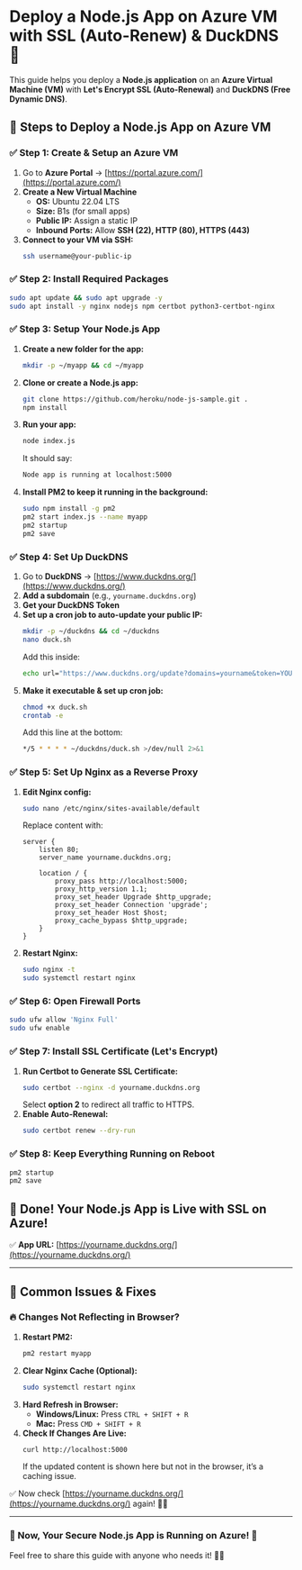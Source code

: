 # Deploy a Node.js App on Azure VM with SSL (Auto-Renew) & DuckDNS 🚀

This guide helps you deploy a **Node.js application** on an **Azure Virtual Machine (VM)** with **Let's Encrypt SSL (Auto-Renewal)** and **DuckDNS (Free Dynamic DNS)**.

## 🚀 Steps to Deploy a Node.js App on Azure VM

### ✅ Step 1: Create & Setup an Azure VM
1. Go to **Azure Portal** → [https://portal.azure.com/](https://portal.azure.com/)
2. **Create a New Virtual Machine**
   - **OS:** Ubuntu 22.04 LTS
   - **Size:** B1s (for small apps)
   - **Public IP:** Assign a static IP
   - **Inbound Ports:** Allow **SSH (22), HTTP (80), HTTPS (443)**
3. **Connect to your VM via SSH:**
   ```sh
   ssh username@your-public-ip
   ```

### ✅ Step 2: Install Required Packages
```sh
sudo apt update && sudo apt upgrade -y
sudo apt install -y nginx nodejs npm certbot python3-certbot-nginx
```

### ✅ Step 3: Setup Your Node.js App
1. **Create a new folder for the app:**
   ```sh
   mkdir -p ~/myapp && cd ~/myapp
   ```
2. **Clone or create a Node.js app:**
   ```sh
   git clone https://github.com/heroku/node-js-sample.git .
   npm install
   ```
3. **Run your app:**
   ```sh
   node index.js
   ```
   It should say:
   ```sh
   Node app is running at localhost:5000
   ```
4. **Install PM2 to keep it running in the background:**
   ```sh
   sudo npm install -g pm2
   pm2 start index.js --name myapp
   pm2 startup
   pm2 save
   ```

### ✅ Step 4: Set Up DuckDNS
1. Go to **DuckDNS** → [https://www.duckdns.org/](https://www.duckdns.org/)
2. **Add a subdomain** (e.g., `yourname.duckdns.org`)
3. **Get your DuckDNS Token**
4. **Set up a cron job to auto-update your public IP:**
   ```sh
   mkdir -p ~/duckdns && cd ~/duckdns
   nano duck.sh
   ```
   Add this inside:
   ```sh
   echo url="https://www.duckdns.org/update?domains=yourname&token=YOUR_DUCKDNS_TOKEN&ip=" | curl -k -o ~/duckdns/duck.log -K -
   ```
5. **Make it executable & set up cron job:**
   ```sh
   chmod +x duck.sh
   crontab -e
   ```
   Add this line at the bottom:
   ```sh
   */5 * * * * ~/duckdns/duck.sh >/dev/null 2>&1
   ```

### ✅ Step 5: Set Up Nginx as a Reverse Proxy
1. **Edit Nginx config:**
   ```sh
   sudo nano /etc/nginx/sites-available/default
   ```
   Replace content with:
   ```nginx
   server {
       listen 80;
       server_name yourname.duckdns.org;

       location / {
           proxy_pass http://localhost:5000;
           proxy_http_version 1.1;
           proxy_set_header Upgrade $http_upgrade;
           proxy_set_header Connection 'upgrade';
           proxy_set_header Host $host;
           proxy_cache_bypass $http_upgrade;
       }
   }
   ```
2. **Restart Nginx:**
   ```sh
   sudo nginx -t
   sudo systemctl restart nginx
   ```

### ✅ Step 6: Open Firewall Ports
```sh
sudo ufw allow 'Nginx Full'
sudo ufw enable
```

### ✅ Step 7: Install SSL Certificate (Let's Encrypt)
1. **Run Certbot to Generate SSL Certificate:**
   ```sh
   sudo certbot --nginx -d yourname.duckdns.org
   ```
   Select **option 2** to redirect all traffic to HTTPS.
2. **Enable Auto-Renewal:**
   ```sh
   sudo certbot renew --dry-run
   ```

### ✅ Step 8: Keep Everything Running on Reboot
```sh
pm2 startup
pm2 save
```

## 🎉 Done! Your Node.js App is Live with SSL on Azure!
✅ **App URL:** [https://yourname.duckdns.org/](https://yourname.duckdns.org/)

---

## 🚀 Common Issues & Fixes

### 🔥 Changes Not Reflecting in Browser?
1. **Restart PM2:**
   ```sh
   pm2 restart myapp
   ```
2. **Clear Nginx Cache (Optional):**
   ```sh
   sudo systemctl restart nginx
   ```
3. **Hard Refresh in Browser:**
   - **Windows/Linux:** Press `CTRL + SHIFT + R`
   - **Mac:** Press `CMD + SHIFT + R`
4. **Check If Changes Are Live:**
   ```sh
   curl http://localhost:5000
   ```
   If the updated content is shown here but not in the browser, it’s a caching issue.

✅ Now check [https://yourname.duckdns.org/](https://yourname.duckdns.org/) again! 🚀🔥

---

### 🚀 Now, Your Secure Node.js App is Running on Azure! 🎉

Feel free to share this guide with anyone who needs it! 🚀😎
